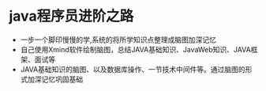 # java程序员进阶之路
- 一步一个脚印慢慢的学,系统的将所学知识点整理成脑图加深记忆
- 自己使用Xmind软件绘制脑图，总结JAVA基础知识、JavaWeb知识、JAVA框架、面试等
- JAVA基础知识的脑图、以及数据库操作、一节技术中间件等。通过脑图的形式加深记忆巩固基础


